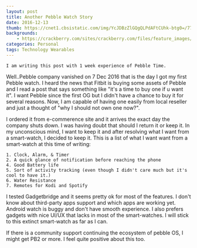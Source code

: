 ```yaml
---
layout: post
title: Another Pebble Watch Story
date: 2016-12-13
thumb: https://cnet1.cbsistatic.com/img/YcJDBzZlGQgQLPdAFtCUhk-btg0=/770x433/2015/02/24/5b02ad16-f898-4774-9176-1092e9b3cfe5/pebble-time-3641.jpg
backgrounds: 
    - https://crackberry.com/sites/crackberry.com/files/feature_images/pebble/pebble1.jpg
categories: Personal    
tags: Technology Wearables
--- 
```


    I am writing this post with 1 week experience of Pebble Time.


Well..Pebble company vanished on 7 Dec 2016 that is the day I got my first Pebble watch. I heard the news that Fitbit is buying some assets of Pebble and I read a post that says something like "it's a time to buy one if u want it". I want Pebble since the first OG but I didn't have a chance to buy it for several reasons. Now, I am capable of having one easily from local reseller and just a thought of "why I should not own one now?". 

I ordered it from e-commerence site and it arrives the exact day the company shuts down. I was having doubt that should I return it or keep it. In my unconscious mind, I want to keep it and after resolving what I want from a smart-watch, I decided to keep it. This is a list of what I want want from a smart-watch at this time of writing:

    1. Clock, Alarm, & Timer
    2. A quick glance of notification before reaching the phone
    4. Good Battery life
    5. Sort of activity tracking (even though I didn't care much but it's cool to have it.)
    6. Water Resistance
    7. Remotes for Kodi and Spotify
    
I tested Gadgetbridge and it seems pretty ok for most of the features. I don't know about third-party apps support and which apps are working yet. Android watch is buggy and don't have smooth experience. I also prefers gadgets with nice UI/UX that lacks in most of the smart-watches. I will stick to this extinct smart-watch as far as I can. 

If there is a community support continuing the ecosystem of pebble OS, I might get PB2 or more. I feel quite positive about this too. 
